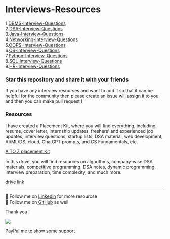 # Interviews-Resources

1.[DBMS-Interview-Questions](https://github.com/avinash201199/Interviews-Resources/tree/main/DBMS-Interview-Questions)<br>
2.[DSA-Interview-Questions](https://github.com/avinash201199/Interviews-Resources/tree/main/DSA-Interview-Questions)<br>
3.[Java-Interview-Questions](https://github.com/avinash201199/Interviews-Resources/tree/main/Java-Interview-Questions)<br>
4.[Networking-Interview-Questions](https://github.com/avinash201199/Interviews-Resources/tree/main/Networking-Interview-Questions)<br>
5.[OOPS-Interview-Questions](https://github.com/avinash201199/Interviews-Resources/tree/main/OOPS-Interview-Questions)<br>
6.[OS-Interview-Questions](https://github.com/avinash201199/Interviews-Resources/tree/main/OS-Interview-Questions)<br>
7.[Python-Interview-Questions](https://github.com/avinash201199/Interviews-Resources/tree/main/Python-Interview-Questions)<br>
8.[SQL-Interview-Questions](https://github.com/avinash201199/Interviews-Resources/tree/main/SQL-Interview-Questions)<br>
9.[HR-Interview-Questions](https://github.com/avinash201199/Interviews-Resources/tree/main/HR-Interview-Questions)<br>

### Star this repository and share it with your friends

If you have any interview resourses and want to add it so that it can be helpful for the community then please create an issue will assign it to you and then you can make pull request !



### Resources 

 I have created a Placement Kit, where you will find everything, including resume, cover letter, internship updates, freshers’ and experienced job updates, interview questions, startup lists, DSA material, web development, AI/ML/DS, cloud, ChatGPT prompts, and CS Fundamentals, etc.

[A TO Z placement Kit](https://docs.google.com/spreadsheets/d/1mBWWVVzCupbjQeTlpXFfHflqTmsBK9rCBQ7QJNE7HdY/edit#gid=1547960802) <br>

In this drive, you will find resources on algorithms, company-wise DSA materials, competitive programming, DSA notes, dynamic programming, interview preparation, time complexity, and much more. <br>

[drive link](https://drive.google.com/drive/folders/1Da_v5uHIvBscWcRRgMsYGq-hJ00dQL9Y) 
<hr>

📌 Follow me on [Linkedin](https://www.linkedin.com/in/avinash-singh-071b79175/) for more resourcse  <br>
📌 Follow me on[ GitHub](https://github.com/avinash201199) as well  <br>




Thank you !

[![](https://img.shields.io/static/v1?label=Sponsor-ME&message=%E2%9D%A4&logo=GitHub&color=%23fe8e86)](https://github.com/sponsors/avinash201199)

[PayPal me to show some support](https://paypal.me/Avinash425) 


